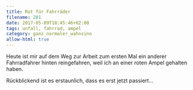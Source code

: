 ```yaml
---
title: Rot für Fahrräder
filename: 201
date: 2017-05-09T18:45:46+02:00
tags: unfall, fahrrad, ampel
category: ganz_normaler_wahnsinn
allow-html: true
---
```

<p>Heute ist mir auf dem Weg zur Arbeit zum ersten Mal ein anderer Fahrradfahrer hinten reingefahren, weil ich an einer roten Ampel gehalten haben.</p>

<p>Rückblickend ist es erstaunlich, dass es erst jetzt passiert...</p>
